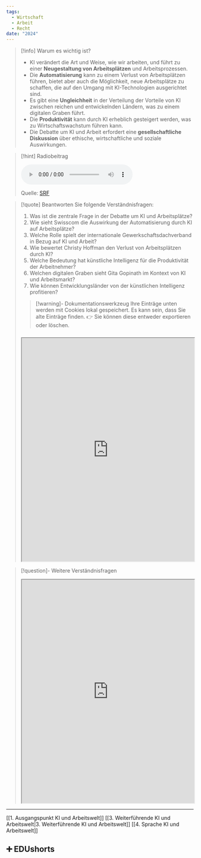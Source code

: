```yaml
---
tags:
  - Wirtschaft
  - Arbeit
  - Recht
date: "2024"
---
```

>[!info] Warum es wichtig ist?
>- KI verändert die Art und Weise, wie wir arbeiten, und führt zu einer **Neugestaltung von Arbeitsplätzen** und Arbeitsprozessen.
>- Die **Automatisierung** kann zu einem Verlust von Arbeitsplätzen führen, bietet aber auch die Möglichkeit, neue Arbeitsplätze zu schaffen, die auf den Umgang mit KI-Technologien ausgerichtet sind.
>- Es gibt eine **Ungleichheit** in der Verteilung der Vorteile von KI zwischen reichen und entwickelnden Ländern, was zu einem digitalen Graben führt.
>- Die **Produktivität** kann durch KI erheblich gesteigert werden, was zu Wirtschaftswachstum führen kann.
>- Die Debatte um KI und Arbeit erfordert eine **gesellschaftliche Diskussion** über ethische, wirtschaftliche und soziale Auswirkungen.

>[!hint] Radiobeitrag
>
><audio controls><source src="https://download-media.srf.ch/world/audio/Echo-der-Zeit-radio/2024/03/Echo-der-Zeit-radio-26c81976-9f36-4c89-b476-09a4410f9077.mp3"></audio>
>
>Quelle: [SRF](https://www.srf.ch/play/radio/redirect/detail/26c81976-9f36-4c89-b476-09a4410f9077)

>[!quote] Beantworten Sie folgende Verständnisfragen:
>1. Was ist die zentrale Frage in der Debatte um KI und Arbeitsplätze?
>2. Wie sieht Swisscom die Auswirkung der Automatisierung durch KI auf Arbeitsplätze?
>3. Welche Rolle spielt der internationale Gewerkschaftsdachverband in Bezug auf KI und Arbeit?
>4. Wie bewertet Christy Hoffman den Verlust von Arbeitsplätzen durch KI?
>5. Welche Bedeutung hat künstliche Intelligenz für die Produktivität der Arbeitnehmer?
>6. Welchen digitalen Graben sieht Gita Gopinath im Kontext von KI und Arbeitsmarkt?
>7. Wie können Entwicklungsländer von der künstlichen Intelligenz profitieren?
>
>>[!warning]- Dokumentationswerkzeug 
>Ihre Einträge unten werden mit Cookies lokal gespeichert. Es kann sein, dass Sie alte Einträge finden. 
>👉 Sie können diese entweder exportieren oder löschen.
>#####
><iframe width="100%" height="600" src="https://app.Lumi.education/run/dw_E7K" allowfullscreen allow="geolocation *; autoplay; encrypted-media"></iframe>


>[!question]- Weitere Verständnisfragen
><iframe width="100%" height="600" src="https://app.Lumi.education/run/3ZYlyg" allowfullscreen allow="geolocation *; autoplay; encrypted-media"></iframe>

---
[[1. Ausgangspunkt KI und Arbeitswelt]]
[[3. Weiterführende KI und Arbeitswelt|3. Weiterführende KI und Arbeitswelt]]
[[4. Sprache KI und Arbeitswelt]]

## ➕ EDUshorts
